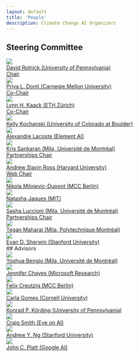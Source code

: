 ```yaml
---
layout: default
title: 'People'
description: Climate Change AI Organizers
---
```


## Steering Committee
<div class="person__list">
<a class="person__item" href="http://www.davidrolnick.com" target="_blank">
  <div class="person__pic-wrapper">
    <img class="person__pic" src="images/people/davidrolnick_200x200.jpg">
  </div>
  <span class="person__name">
    David Rolnick (University of Pennsylvania)
  </span>
  <br/>
  <span class="person__title">
    Chair
  </span>
</a>

<a class="person__item" href="https://priyadonti.com/" target="_blank">
  <div class="person__pic-wrapper">
    <img class="person__pic" src="images/people/priyadonti_200x200.jpg">
  </div>
  <span class="person__name">
    Priya L. Donti (Carnegie Mellon University)
  </span>
  <br/>
  <span class="person__title">
    Co-Chair
  </span>
</a>

<a class="person__item" href="https://scholar.google.fr/citations?user=jsy-VxMAAAAJ" target="_blank">
  <div class="person__pic-wrapper">
    <img class="person__pic" src="images/people/lynnkaack_200x200.jpg">
  </div>
  <span class="person__name">
    Lynn H. Kaack (ETH Zürich)
  </span>
  <br/>
  <span class="person__title">
    Co-Chair
  </span>
</a>

<a class="person__item" href="http://www.kochanski.org/kelly/" target="_blank">
  <div class="person__pic-wrapper">
    <img class="person__pic" src="images/people/kellykochanski_200x200.jpg">
  </div>
  <span class="person__name">
    Kelly Kochanski (University of Colorado at Boulder)
  </span>
  
  <span class="person__title">
    
  </span>
</a>

<a class="person__item" href="https://scholar.google.com/citations?user=71a2-WMAAAAJ&hl=en" target="_blank">
  <div class="person__pic-wrapper">
    <img class="person__pic" src="images/people/Alexandre_Lacoste_200x200.jpg">
  </div>
  <span class="person__name">
    Alexandre Lacoste (Element AI)
  </span>
  
  <span class="person__title">
    
  </span>
</a>

<a class="person__item" href="https://mila.quebec/en/person/kris-sankaran/" target="_blank">
  <div class="person__pic-wrapper">
    <img class="person__pic" src="images/people/krissankaran_200x200.jpg">
  </div>
  <span class="person__name">
    Kris Sankaran (Mila, Université de Montréal)
  </span>
  <br/>
  <span class="person__title">
    Partnerships Chair
  </span>
</a>

<a class="person__item" href="https://scholar.google.com/citations?user=Lf-StbQAAAAJ" target="_blank">
  <div class="person__pic-wrapper">
    <img class="person__pic" src="images/people/andrew_ross_200x200.jpg">
  </div>
  <span class="person__name">
    Andrew Slavin Ross (Harvard University)
  </span>
  <br/>
  <span class="person__title">
    Web Chair
  </span>
</a>

<a class="person__item" href="https://www.mcc-berlin.net/en/about/team/milojevic-dupont-nikola.html" target="_blank">
  <div class="person__pic-wrapper">
    <img class="person__pic" src="images/people/nikolamilojevicdupont_200x200.jpg">
  </div>
  <span class="person__name">
    Nikola Milojevic-Dupont (MCC Berlin)
  </span>
  
  <span class="person__title">
    
  </span>
</a>

<a class="person__item" href="https://www.media.mit.edu/people/jaquesn/overview/" target="_blank">
  <div class="person__pic-wrapper">
    <img class="person__pic" src="images/people/natashajaques_200x200.jpg">
  </div>
  <span class="person__name">
    Natasha Jaques (MIT)
  </span>
  
  <span class="person__title">
    
  </span>
</a>

<a class="person__item" href="https://www.sashaluccioni.com/" target="_blank">
  <div class="person__pic-wrapper">
    <img class="person__pic" src="images/people/sashaluccioni_200x200.jpg">
  </div>
  <span class="person__name">
    Sasha Luccioni (Mila, Université de Montréal)
  </span>
  <br/>
  <span class="person__title">
    Partnerships Chair
  </span>
</a>

<a class="person__item" href="http://www.teganmaharaj.com" target="_blank">
  <div class="person__pic-wrapper">
    <img class="person__pic" src="images/people/teganmaharaj_200x200.jpg">
  </div>
  <span class="person__name">
    Tegan Maharaj (Mila, Polytechnique Montréal)
  </span>
  
  <span class="person__title">
    
  </span>
</a>

<a class="person__item" href="https://www.evansherwin.com/" target="_blank">
  <div class="person__pic-wrapper">
    <img class="person__pic" src="images/people/evansherwin_200x200.jpg">
  </div>
  <span class="person__name">
    Evan D. Sherwin (Stanford University)
  </span>
  
  <span class="person__title">
    
  </span>
</a>
</div>
## Advisors
<div class="person__list">
<a class="person__item" href="https://mila.quebec/en/yoshua-bengio/" target="_blank">
  <div class="person__pic-wrapper">
    <img class="person__pic" src="images/people/yb_200x200.jpg">
  </div>
  <span class="person__name">
    Yoshua Bengio (Mila, Université de Montréal)
  </span>
  
  <span class="person__title">
    
  </span>
</a>

<a class="person__item" href="https://www.microsoft.com/en-us/research/people/jchayes/" target="_blank">
  <div class="person__pic-wrapper">
    <img class="person__pic" src="images/people/jenniferchayes_200x200.jpg">
  </div>
  <span class="person__name">
    Jennifer Chayes (Microsoft Research)
  </span>
  
  <span class="person__title">
    
  </span>
</a>

<a class="person__item" href="https://www.mcc-berlin.net/en/about/team/creutzig-felix.html" target="_blank">
  <div class="person__pic-wrapper">
    <img class="person__pic" src="images/people/felixcreuzig_200x200.jpg">
  </div>
  <span class="person__name">
    Felix Creutzig (MCC Berlin)
  </span>
  
  <span class="person__title">
    
  </span>
</a>

<a class="person__item" href="https://www.cs.cornell.edu/gomes/" target="_blank">
  <div class="person__pic-wrapper">
    <img class="person__pic" src="images/people/carlagomes_200x200.jpg">
  </div>
  <span class="person__name">
    Carla Gomes (Cornell University)
  </span>
  
  <span class="person__title">
    
  </span>
</a>

<a class="person__item" href="http://koerding.com/" target="_blank">
  <div class="person__pic-wrapper">
    <img class="person__pic" src="images/people/konradkording_200x200.jpg">
  </div>
  <span class="person__name">
    Konrad P. Körding (University of Pennsylvania)
  </span>
  
  <span class="person__title">
    
  </span>
</a>

<a class="person__item" href="https://www.eye-on.ai" target="_blank">
  <div class="person__pic-wrapper">
    <img class="person__pic" src="images/people/craigsmith_200x200.jpg">
  </div>
  <span class="person__name">
    Craig Smith (Eye on AI)
  </span>
  
  <span class="person__title">
    
  </span>
</a>

<a class="person__item" href="https://www.andrewng.org/" target="_blank">
  <div class="person__pic-wrapper">
    <img class="person__pic" src="images/people/andrewng_200x200.jpg">
  </div>
  <span class="person__name">
    Andrew Y. Ng (Stanford University)
  </span>
  
  <span class="person__title">
    
  </span>
</a>

<a class="person__item" href="https://ai.google/research/people/JohnPlatt" target="_blank">
  <div class="person__pic-wrapper">
    <img class="person__pic" src="images/people/johnplatt_200x200.jpg">
  </div>
  <span class="person__name">
    John C. Platt (Google AI)
  </span>
  
  <span class="person__title">
    
  </span>
</a>
</div>
